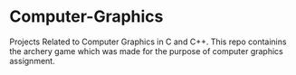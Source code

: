 # Computer-Graphics
Projects Related to Computer Graphics in C and C++.
This repo containins the archery game which was made for the purpose of computer graphics assignment.
